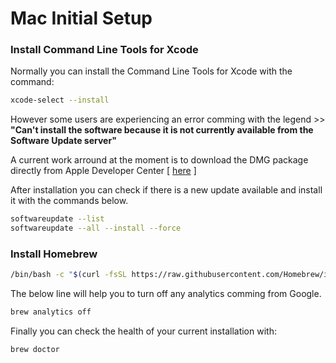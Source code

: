 # Mac Initial Setup

### Install Command Line Tools for Xcode 

Normally you can install the Command Line Tools for Xcode with the command: 

```sh
xcode-select --install
```

However some users are experiencing an error comming with the legend >> **"Can't install the software because it is not currently available from the Software Update server"**


A current work arround at the moment is to download the DMG package directly from Apple Developer Center [ [here](https://developer.apple.com/download/more/?=command%20line%20tools) ]

After installation you can check if there is a new update available and install it with the commands below.

```sh
softwareupdate --list
softwareupdate --all --install --force
```

### Install Homebrew

```sh
/bin/bash -c "$(curl -fsSL https://raw.githubusercontent.com/Homebrew/install/master/install.sh)"  
```

The below line will help you to turn off any analytics comming from Google.

```sh
brew analytics off
```

Finally you can check the health of your current installation with:

```sh
brew doctor
```

